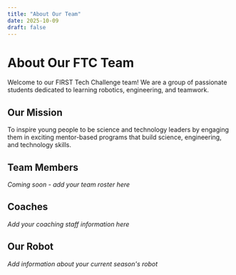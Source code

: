 ```yaml
---
title: "About Our Team"
date: 2025-10-09
draft: false
---
```


# About Our FTC Team

Welcome to our FIRST Tech Challenge team! We are a group of passionate students dedicated to learning robotics, engineering, and teamwork.

## Our Mission

To inspire young people to be science and technology leaders by engaging them in exciting mentor-based programs that build science, engineering, and technology skills.

## Team Members

*Coming soon - add your team roster here*

## Coaches

*Add your coaching staff information here*

## Our Robot

*Add information about your current season's robot*
